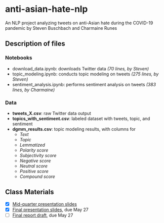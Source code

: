 # anti-asian-hate-nlp
An NLP project analyzing tweets on anti-Asian hate during the COVID-19 pandemic by Steven Buschbach and Charmaine Runes

## Description of files

### Notebooks
- download_data.ipynb: downloads Twitter data _(70 lines, by Steven)_
- topic_modeling.ipynb: conducts topic modeling on tweets _(275 lines, by Steven)_
- sentiment_analysis.ipynb: performs sentiment analysis on tweets _(383 lines, by Charmaine)_

### Data
- __tweets_X.csv__: raw Twitter data output
- __topics_with_sentiment.csv__: labeled dataset with tweets, topic, and sentiment
- __dgmm_results.csv__: topic modeling results, with columns for
  - _Text_
  - _Topic_
  - _Lemmatized_
  - _Polarity score_
  - _Subjectivity score_
  - _Negative score_
  - _Neutral score_   
  - _Positive score_
  - _Compound score_

## Class Materials
- [X] [Mid-quarter presentation slides](https://docs.google.com/presentation/d/1XQMMcjt1132tAUnJRjfUQbG2NmbmH2-_eFwjnHB6-pw/edit)
- [X] [Final presentation slides](https://docs.google.com/presentation/d/1uLgjHuyVoryP8ZOfdh_wjw4DtJTUvwH75LC5GKU0Vy0/edit#slide=id.p), due May 27
- [ ] [Final report draft](https://docs.google.com/document/d/1rdYTa3BSdl_dnB2gQnhVg2qx3LfrLGruWtqxtMOlf40/edit#), due May 27
